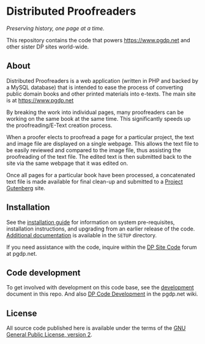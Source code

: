 # Distributed Proofreaders

_Preserving history, one page at a time._

This repository contains the code that powers https://www.pgdp.net and other
sister DP sites world-wide.

## About

Distributed Proofreaders is a web application (written in PHP and backed by a
MySQL database) that is intended to ease the process of converting public
domain books and other printed materials into e-texts.
The main site is at https://www.pgdp.net

By breaking the work into individual pages, many proofreaders can be working
on the same book at the same time. This significantly speeds up the
proofreading/E-Text creation process.

When a proofer elects to proofread a page for a particular project, the text
and image file are displayed on a single webpage. This allows the text file
to be easily reviewed and compared to the image file, thus assisting the
proofreading of the text file. The edited text is then submitted back to the
site via the same webpage that it was edited on.

Once all pages for a particular book have been processed, a concatenated text
file is made available for final clean-up and submitted to a
[Project Gutenberg](https://en.wikipedia.org/wiki/Project_Gutenberg#Affiliated_projects)
site.

## Installation

See the [installation guide](SETUP/INSTALL.md) for information on system
pre-requisites, installation instructions, and upgrading from an earlier release
of the code. [Additional documentation](SETUP/README.md) is available in the
`SETUP` directory.

If you need assistance with the code, inquire within the
[DP Site Code](https://www.pgdp.net/phpBB3/viewforum.php?f=32) forum at pgdp.net.

## Code development

To get involved with development on this code base, see the
[development](SETUP/DEVELOPMENT.md) document in this repo. And also
[DP Code Development](https://www.pgdp.net/wiki/DP_Code_Development:_dproofreaders)
in the pgdp.net wiki.

## License

All source code published here is available under the terms of the
[GNU General Public License, version 2](license.txt).
